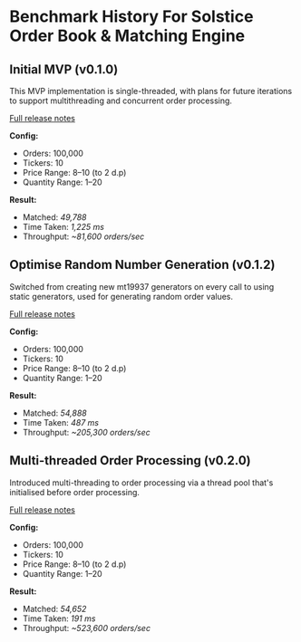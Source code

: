 # Benchmark History For Solstice Order Book & Matching Engine

## Initial MVP (v0.1.0)

This MVP implementation is single-threaded, with plans for future iterations to
support multithreading and concurrent order processing.

[Full release notes](https://github.com/JamieWells1/Solstice-Exchange/releases/tag/v0.1)

**Config:**

- Orders: 100,000
- Tickers: 10
- Price Range: $8–$10 (to 2 d.p)
- Quantity Range: 1–20

**Result:**

- Matched: _49,788_
- Time Taken: _1,225 ms_
- Throughput: _~81,600 orders/sec_

## Optimise Random Number Generation (v0.1.2)

Switched from creating new mt19937 generators on every call to using
static generators, used for generating random order values.

[Full release notes](https://github.com/JamieWells1/Solstice-Exchange/releases/tag/v0.1.2)

**Config:**

- Orders: 100,000
- Tickers: 10
- Price Range: $8–$10 (to 2 d.p)
- Quantity Range: 1–20

**Result:**

- Matched: _54,888_
- Time Taken: _487 ms_
- Throughput: _~205,300 orders/sec_

## Multi-threaded Order Processing (v0.2.0)

Introduced multi-threading to order processing via a thread pool that's initialised before order processing.

[Full release notes](https://github.com/JamieWells1/Solstice-Exchange/releases/tag/v0.2.0)

**Config:**

- Orders: 100,000
- Tickers: 10
- Price Range: $8–$10 (to 2 d.p)
- Quantity Range: 1–20

**Result:**

- Matched: _54,652_
- Time Taken: _191 ms_
- Throughput: _~523,600 orders/sec_
